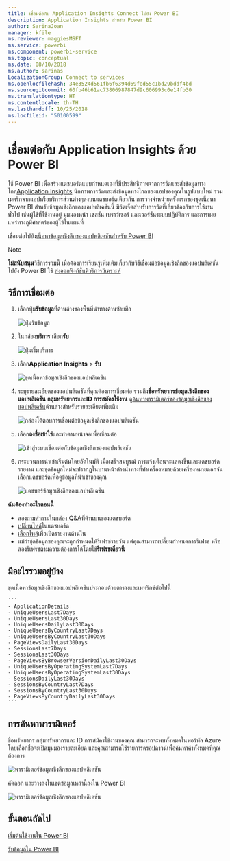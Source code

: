 ```yaml
---
title: เชื่อมต่อกับ Application Insights Connect ไปยัง Power BI
description: Application Insights สำหรับ Power BI
author: SarinaJoan
manager: kfile
ms.reviewer: maggiesMSFT
ms.service: powerbi
ms.component: powerbi-service
ms.topic: conceptual
ms.date: 08/10/2018
ms.author: sarinas
LocalizationGroup: Connect to services
ms.openlocfilehash: 34e3524d561fb6f6394d69fed55c1bd29bddf4bd
ms.sourcegitcommit: 60fb46b61ac73806987847d9c606993c0e14fb30
ms.translationtype: HT
ms.contentlocale: th-TH
ms.lasthandoff: 10/25/2018
ms.locfileid: "50100599"
---
```

# <a name="connect-to-application-insights-with-power-bi"></a>เชื่อมต่อกับ Application Insights ด้วย Power BI
ใช้ Power BI เพื่อสร้างแดชบอร์ดแบบกำหนดเองที่มีประสิทธิภาพจากการวัดและส่งข้อมูลทางไกล[Application Insights](/azure/application-insights/app-insights-overview/) นึกภาพการวัดและส่งข้อมูลทางไกลของแอปของคุณในรูปแบบใหม่ รวมเมตริกจากแอปหรือบริการส่วนต่างๆลงบนแดชบอร์ดเดียวกัน การวางจำหน่ายครั้งแรกของชุดเนื้อหา Power BI สำหรับข้อมูลเชิงลึกของแอปพลิเคชันนี้ มีวิดเจ็ตสำหรับการวัดที่เกี่ยวข้องกับการใช้งานทั่วไป เช่นผู้ใช้ที่ใช้งานอยู่ มุมมองหน้า เซสชัน เบราว์เซอร์ และเวอร์ชันระบบปฏิบัติการ และการเผยแพร่ทางภูมิศาสตร์ของผู้ใช้ในแผนที่

เชื่อมต่อไปยัง[เนื้อหาข้อมูลเชิงลึกของแอปพลิเคชันสำหรับ Power BI](https://app.powerbi.com/getdata/services/application-insights)

>[!NOTE]
>**ไม่สนับสนุน**วิธีการรวมนี้ เมื่อต้องการเรียนรู้เพิ่มเติมเกี่ยวกับวิธีเชื่อมต่อข้อมูลเชิงลึกของแอปพลิเคชันไปยัง Power BI ใช้ [ส่งออกฟังก์ชั่นคิวรีการวิเคราะห์](https://docs.microsoft.com/azure/application-insights/app-insights-export-power-bi#export-analytics-queries)

## <a name="how-to-connect"></a>วิธีการเชื่อมต่อ
1. เลือกปุ่ม**รับข้อมูล**ที่ด้านล่างของพื้นที่นำทางด้านซ้ายมือ
   
    ![ปุ่มรับข้อมูล](media/service-connect-to-application-insights/pbi_getdata.png)
2. ในกล่อง**บริการ** เลือก**รับ**
   
    ![ปุ่มเริ่มบริการ](media/service-connect-to-application-insights/pbi_getservices.png)
3. เลือก**Application Insights** > **รับ**
   
    ![ชุดเนื้อหาข้อมูลเชิงลึกของแอปพลิเคชัน](media/service-connect-to-application-insights/appinsights.png)
4. ระบุรายละเอียดของแอปพลิเคชันที่คุณต้องการเชื่อมต่อ รวมถึง**ชื่อทรัพยากรข้อมูลเชิงลึกของแอปพลิเคชัน** **กลุ่มทรัพยากร**และ**ID การสมัครใช้งาน** ดู[ค้นหาพารามิเตอร์ของข้อมูลเชิงลึกของแอปพลิเคชัน](#FindingAppInsightsParams)ด้านล่างสำหรับรายละเอียดเพิ่มเติม
   
    ![กล่องโต้ตอบการเชื่อมต่อข้อมูลเชิงลึกของแอปพลิเคชัน](media/service-connect-to-application-insights/pbi_contpkappinsitconnectndialog.png)    
5. เลือก**ลงชื่อเข้าใช้**และทำตามหน้าจอเพื่อเชื่อมต่อ
   
    ![เข้าสู่ระบบเชื่อมต่อกับข้อมูลเชิงลึกของแอปพลิเคชัน](media/service-connect-to-application-insights/pbi_contpkappinsitconnectn2.png)
6. กระบวนการนำเข้าเริ่มต้นโดยอัตโนมัติ เมื่อเสร็จสมบูรณ์ การแจ้งเตือนจะแสดงขึ้นและแดชบอร์ด รายงาน และชุดข้อมูลใหม่จะปรากฏในบานหน้าต่างนำทางที่ทำเครื่องหมายด้วยเครื่องหมายดอกจัน  เลือกแดชบอร์ดเพื่อดูข้อมูลที่นำเข้าของคุณ
   
    ![แดชบอร์ข้อมูลเชิงลึกของแอปพลิเคชัน](media/service-connect-to-application-insights/pbi_contpkappinsitdash.png)

**ฉันต้องทำอะไรตอนนี้**

* ลอง[ถามคำถามในกล่อง Q&A](consumer/end-user-q-and-a.md)ที่ด้านบนของแดชบอร์ด
* [เปลี่ยนไทล์](service-dashboard-edit-tile.md)ในแดชบอร์ด
* [เลือกไทล์](consumer/end-user-tiles.md)เพื่อเปิดรายงานด้านใน
* แม้ว่าชุดข้อมูลของคุณจะถูกกำหนดให้รีเฟรชรายวัน แต่คุณสามารถเปลี่ยนกำหนดการรีเฟรช หรือลองรีเฟรชตามความต้องการได้โดยใช้**รีเฟรชเดี๋ยวนี้**

## <a name="whats-included"></a>มีอะไรรวมอยู่บ้าง
ชุดเนื้อหาข้อมูลเชิงลึกของแอปพลิเคชันประกอบด้วยตารางและเมทริกซ์ต่อไปนี้  

    ´´´
    - ApplicationDetails  
    - UniqueUsersLast7Days   
    - UniqueUsersLast30Days   
    - UniqueUsersDailyLast30Days  
    - UniqueUsersByCountryLast7Days  
    - UniqueUsersByCountryLast30Days   
    - PageViewsDailyLast30Days   
    - SessionsLast7Days   
    - SessionsLast30Days  
    - PageViewsByBrowserVersionDailyLast30Days   
    - UniqueUsersByOperatingSystemLast7Days   
    - UniqueUsersByOperatingSystemLast30Days    
    - SessionsDailyLast30Days   
    - SessionsByCountryLast7Days   
    - SessionsByCountryLast30Days   
    - PageViewsByCountryDailyLast30Days  
    ´´´ 

<a name="FindingAppInsightsParams"></a>

## <a name="finding-parameters"></a>การค้นหาพารามิเตอร์
ชื่อทรัพยากร กลุ่มทรัพยากรและ ID การสมัครใช้งานของคุณ สามารถจะพบทั้งหมดในพอร์ทัล Azure โดยเลือกชื่อจะเปิดมุมมองรายละเอียด และคุณสามารถใช้รายการดรอปดาวน์เพื่อค้นหาค่าทั้งหมดที่คุณต้องการ

![พารามิเตอร์ข้อมูลเชิงลึกของแอปพลิเคชัน](media/service-connect-to-application-insights/pbi_contpkappinsitparams.png)

คัดลอก และวางลงในเขตข้อมูลเหล่านี้ลงใน Power BI

![พารามิเตอร์ข้อมูลเชิงลึกของแอปพลิเคชัน](media/service-connect-to-application-insights/pbi_contpkappinsitparam2.png)

## <a name="next-steps"></a>ขั้นตอนถัดไป
[เริ่มต้นใช้งานใน Power BI](service-get-started.md)

[รับข้อมูลใน Power BI](service-get-data.md)

